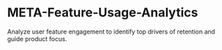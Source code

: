 # META-Feature-Usage-Analytics
 Analyze user feature engagement to identify top drivers of retention and guide product focus.
